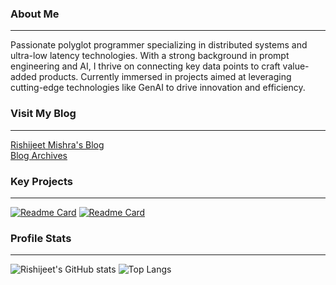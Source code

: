 ### About Me
---
Passionate polyglot programmer specializing in distributed systems and ultra-low latency technologies. With a strong background in prompt engineering and AI, I thrive on connecting key data points to craft value-added products. Currently immersed in projects aimed at leveraging cutting-edge technologies like GenAI to drive innovation and efficiency.

### Visit My Blog

---
[Rishijeet Mishra's Blog](https://rishijeet.github.io)    
[Blog Archives](https://rishijeet.github.io/blog/archives/)

### Key Projects

---
[![Readme Card](https://github-readme-stats.vercel.app/api/pin/?username=rishijeet&repo=flinker&show_owner=true)](https://github.com/rishijeet/flinker) [![Readme Card](https://github-readme-stats.vercel.app/api/pin/?username=rishijeet&repo=py_news_twitter&show_owner=true)]([https://github.com/rishijeet/flinker](https://github.com/rishijeet/py_news_twitter))

### Profile Stats

---

![Rishijeet's GitHub stats](https://github-readme-stats.vercel.app/api?username=rishijeet&show_icons=true&theme=synthwave)   ![Top Langs](https://github-readme-stats.vercel.app/api/top-langs/?username=rishijeet&layout=compact&theme=synthwave)

